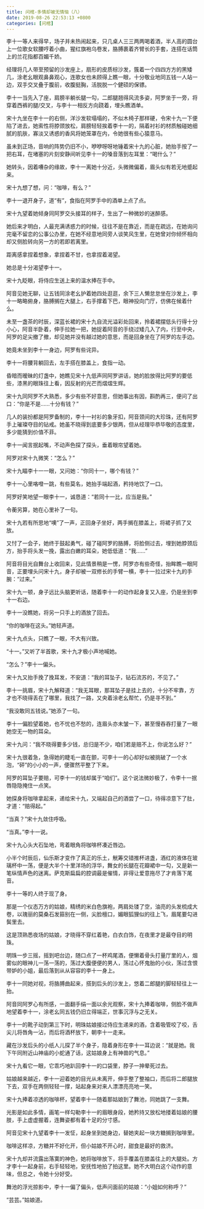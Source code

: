 ```yaml
---
title: 问棺-多情却被无情恼（八）
date: 2019-08-26 22:53:13 +0800
categories: [问棺]
---
```


李十一等人来得早，场子并未热闹起来，只几桌人三三两两喝着酒，半人高的圆台上一位歌女软腰哼着小曲，猩红旗袍乌卷发，胳膊裹着齐臂长的手套，连搭在话筒上的兰花指都百媚千娇。

经理将几人带至预留的沙发座上，扇形的皮质棕沙发，簇着一个四四方方的黑矮几，涂老幺眼观鼻鼻观心，连歌女也未顾得上瞧一眼，十分敬业地同五钱一人站一边，双手交叉叠于腹前，收腹挺胸，活脱脱一个健硕的保镖。

李十一当先入了座，肩膀半躺长腿一勾，二郎腿翘得风流多姿，阿罗坐于一旁，将穿着西裤的腿/交叉，与李十一相反方向跷着，埋头瞧酒单。

宋十九坐在李十一的右侧，洋沙发软塌塌的，不似木椅子那样硬，令宋十九一下便陷了进去，她索性将脖颈放松，肩膀轻轻挨着李十一的，隔着衬衫的材质触碰她细腻的肌肤，寡淡又诱惑的香风将她笼罩在内，令她很有些心猿意马。

虽未到正场，音响的阵势仍旧不小，咿咿呀呀地锤着宋十九的心脏，她抬手按了一把右耳，在堵塞的片刻安静间听见李十一的嗓音落到左耳里：“喝什么？”

她转头，因着嘈杂的缘故，李十一离她十分近，头微微偏着，眉头似有若无地蹙起来。

宋十九想了想，问：“咖啡，有么？”

李十一退开身子，道“有”，食指在阿罗手中的酒单上点了点。

宋十九望着她倾身同阿罗交头接耳的样子，生出了一种微妙的迷醉感。

她后来才明白，人最充满诱惑力的时候，往往不是在靠近，而是在疏远，在她询问完毫不留恋的公事公办里，在她不经意地同旁人谈笑风生里，在她曾对你倾怀相向却又侧脸转向另一方的若即若离里。

距离感拿捏着想象，拿捏着不甘，也拿捏着渴望。

她总是十分渴望李十一。

宋十九眨眼，将侍应生送上来的温水捧在手中。

阿音见她无聊，让五钱同涂老幺护着她四处逛逛，余下三人懒怠怠坐在沙发上，李十一略略俯身，胳膊搁在大腿上，右手撑着下巴，眼神投向门厅，仿佛在候着什么。

未至一盏茶的时辰，深蓝长裙的宋十九自流光溢彩处回来，拎着裙摆低头行得十分小心，阿音半卧着，伸手拉她一把，她捉着阿音的手绕过矮几入了内，行至中央，阿罗的足尖撤了撤，却见她并没有越过她的意思，而是回身坐在了阿罗的左手边。

她竟未坐到李十一身边，阿罗有些诧异。

李十一将腰背躺回去，左手搭在膝盖上，食指一动。

昏暗而暧昧的灯盏中，她瞧见宋十九低声同阿罗讲话，她的脸放得比阿罗的要低些，漆黑的眼珠往上看，因反射的光芒而熠熠生辉。

宋十九同阿罗不大熟悉，多少有些不好意思，但她事出有因，斟酌再三，便问了出口：“你是不是……十分有钱？”

几人的装扮都是阿罗备制的，李十一衬衫的象牙扣，阿音颈间的大珍珠，还有阿罗手上璀璨夺目的钻戒。她虽不晓得到底要多少银两，但从经理毕恭毕敬的态度里，多少能猜到价值不菲。

李十一闻言抿起嘴，不动声色探了探头，垂着眼帘望着她。

阿罗对宋十九微笑：“怎么？”

宋十九瞄李十一一眼，又问她：“你同十一，哪个有钱？”

李十一心里咯噔一跳，有些莫名，她抬手端起酒，矜持地饮了一口。

阿罗好笑地望一眼李十一，诚恳道：“若同十一比，应当是我。”

令蘅另算，她在心里补了一句。

宋十九若有所思地“噢”了一声，正回身子坐好，两手搁在膝盖上，将裙子抓了又放。

又忖了一会子，她终于鼓起勇气，碰了碰阿罗的胳膊，将脸侧过去，埋到她脖颈后方，抬手将头发一挽，露出白嫩的耳朵，她低低道：“我……”

阿音将目光自舞台上收回来，见此情景稍是一愣，阿罗亦有些奇怪，抬眸瞧一眼阿音，正要埋头问宋十九，身子却被一双修长的手臂一横，李十一拉过宋十九的手腕：“过来。”

宋十九一顿，身子远比头脑更听话，随着李十一的动作起身复又入座，仍是坐到李十一右边。

李十一没瞧她，将另一只手上的酒放了回去。

“你的咖啡在这头。”她轻声道。

宋十九点头，只瞧了一眼，不大有兴致。

“十一。”又听了半首歌，宋十九才极小声地喊她。

“怎么？”李十一偏头。

宋十九又抬手挽了挽耳发，不安道：“我的耳坠子，钻石流苏的，不见了。”

李十一挑眉，宋十九解释道：“我无耳眼，那耳坠子是挂上去的，十分不牢靠，方才也不晓得丢在了哪里，我找了一路，又央着涂老幺帮忙，仍是寻不到。”

“我没敢同五钱说。”她添了一句。

李十一偏脸望着她，也不忧也不愁的，连眉头亦未皱一下，甚至慢吞吞打量了一眼她空无一物的耳朵。

宋十九问：“我不晓得要多少钱，总归是不少，咱们若是赔不上，你说怎么好？”

宋十九很着急，急得她的睫毛一直在颤，可李十一的心却好似被挑破了一个水泡，“砰”的小小的一声，便骤然平整了下来。

阿罗的耳坠子要赔，可李十一的钱却属于“咱们”。这个说法微妙极了，令李十一抿唇隐隐掩住一点笑。

她探身将咖啡拿起来，递给宋十九，又端起自己的酒尝了一口，待得凉意下了肚，才道：“赔得起。”

“当真？”宋十九敛住呼吸。

“当真。”李十一说。

宋十九心头大石坠地，弯着眼角将咖啡杯凑近唇边。

小半个时辰后，仙乐斯才变作了真正的乐土，觥筹交错推杯进盏，酒红的液体在玻璃杯中一荡，便是大半个十里洋场的浮华，舞女的长腿在花瓣裙中一勾，又是新一笔纵情声色的迷离。萨克斯扁扁的腔调最是催情，非得让爱意拖尽了才肯落下尾音。

李十一等的人终于现了身。

那是一个仪态万方的姑娘，精绣的米白色旗袍，两肩处镂了空，油亮的头发梳成大卷，以瑰丽的莫桑石发箍别在一侧，尖脸檀口，媚眼狐狸似的往上飞，眉尾要勾进鬓里去。

这是顶熟悉夜场的姑娘，才晓得不穿红着艳，白衣白饰，在夜里才是最夺目的明珠。

明珠一步三摇，摇到吧台边，随口点了一杯鸡尾酒，便懒着骨头打量厅里的人，烟雾似的眼神儿一荡一荡的，荡过大腹便便的男人，荡过心怀鬼胎的小伙，荡过含恨带妒的小姐，最后落到从从容容的李十一身上。

李十一同她对视，将胳膊曲起来，搭到后头的沙发上，悠着二郎腿的脚轻轻往上一抬。

阿音同阿罗心有所感，一面翻手绢一面以余光观察，宋十九捧着咖啡，侧脸不做声地望着李十一，涂老幺同五钱仍旧立得端正，世事沉浮与之无关。

李十一的靴子动到第三下时，明珠姑娘接过侍应生递来的酒，含着吸管咬了咬，舌尖儿将唇角一沾，而后将酒杯放下，朝李十一走来。

藏在沙发后头的小纸人儿探了半个身子，隐着身形在李十一耳边说：“就是她。我下午同附近山神庙的小蛇通了话，这姑娘身上有神兽的气息。”

宋十九看它一眼，它乖巧地趴回李十一的口袋里，脖子一抻晕死过去。

姑娘越来越近，李十一迎着她的目光从未离开，伸手整了整袖口，而后将二郎腿放下去，双手在两侧轻轻一撑，站起身来对来人漂漂亮亮地一笑。

宋十九捧着凉透的咖啡杯，望着李十一随着那姑娘到了舞池，同她跳了一支舞。

光影是如此多情，画笔一样勾勒李十一的眉眼身段，她矜持又放松地搂着姑娘的腰肢，手上虚虚握着，连舞姿都有着十足的分寸感。

阿音见宋十九望着李十一发怔，起身坐到她身边，替她夹起一块方糖搁到咖啡里。

咖啡这样凉，方糖并不好化开，但小姑娘不开心时，甜食是最好的救济。

宋十九却并流露出落寞的神色，她将咖啡放下，将手覆盖在膝盖往上的大腿处。方才李十一起身前，右手轻轻地，安抚性地拍了拍这里。她不大明白这个动作的意味，但总之，令她十分好受。

舞池的浮光掠影中，李十一偏了偏头，低声问面前的姑娘：“小姐如何称呼？”

“芸芸。”姑娘道。

